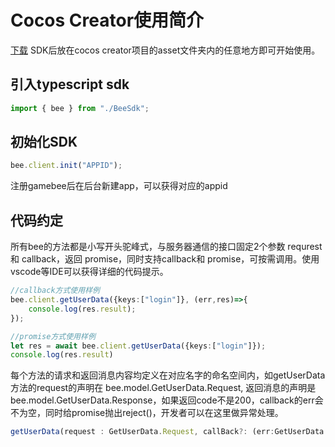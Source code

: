# Cocos Creator使用简介

[下载](xia-zai-sdk.md) SDK后放在cocos creator项目的asset文件夹内的任意地方即可开始使用。

## 引入typescript sdk

```typescript
import { bee } from "./BeeSdk";
```

## 初始化SDK

```typescript
bee.client.init("APPID");
```

注册gamebee后在后台新建app，可以获得对应的appid

## 代码约定

所有bee的方法都是小写开头驼峰式，与服务器通信的接口固定2个参数 requrest和 callback，返回 promise，同时支持callback和 promise，可按需调用。使用vscode等IDE可以获得详细的代码提示。

```typescript
//callback方式使用样例
bee.client.getUserData({keys:["login"]}, (err,res)=>{
    console.log(res.result);
});
```

```typescript
//promise方式使用样例
let res = await bee.client.getUserData({keys:["login"]});
console.log(res.result)
```

每个方法的请求和返回消息内容均定义在对应名字的命名空间内，如getUserData方法的request的声明在 bee.model.GetUserData.Request, 返回消息的声明是 bee.model.GetUserData.Response，如果返回code不是200，callback的err会不为空，同时给promise抛出reject\(\)，开发者可以在这里做异常处理。

```typescript
getUserData(request : GetUserData.Request, callBack?: (err:GetUserData.Response, res:GetUserData.Response)=>{}){}
```

